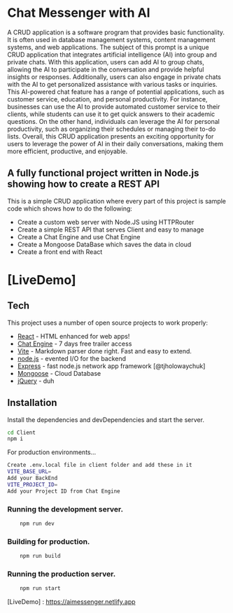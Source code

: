 # Chat Messenger with AI
A CRUD application is a software program that provides basic functionality. It is often used in database management systems, content management systems, and web applications.
The subject of this prompt is a unique CRUD application that integrates artificial intelligence (AI) into group and private chats. With this application, users can add AI to group chats, allowing the AI to participate in the conversation and provide helpful insights or responses. Additionally, users can also engage in private chats with the AI to get personalized assistance with various tasks or inquiries.
This AI-powered chat feature has a range of potential applications, such as customer service, education, and personal productivity. For instance, businesses can use the AI to provide automated customer service to their clients, while students can use it to get quick answers to their academic questions. On the other hand, individuals can leverage the AI for personal productivity, such as organizing their schedules or managing their to-do lists.
Overall, this CRUD application presents an exciting opportunity for users to leverage the power of AI in their daily conversations, making them more efficient, productive, and enjoyable.

## A fully functional project written in Node.js showing how to create a REST API

This is a simple CRUD application where every part of this project is sample code which shows how to do the following:

* Create a custom web server with Node.JS using HTTPRouter
* Create a simple REST API that serves Client and easy to manage
* Create a Chat Engine and use Chat Engine
* Create a Mongoose DataBase which saves the data in cloud 
* Create a front end with React 

# [LiveDemo]
## Tech

This project uses a number of open source projects to work properly:

- [React] - HTML enhanced for web apps!
- [Chat Engine] - 7 days free trailer access
- [Vite] - Markdown parser done right. Fast and easy to extend.
- [node.js] - evented I/O for the backend
- [Express] - fast node.js network app framework [@tjholowaychuk]
- [Mongoose] - Cloud Database
- [jQuery] - duh

## Installation
Install the dependencies and devDependencies and start the server.

```sh
cd Client
npm i
```

For production environments...

```sh
Create .env.local file in client folder and add these in it
VITE_BASE_URL=
Add your BackEnd
VITE_PROJECT_ID=
Add your Project ID from Chat Engine
```

### Running the development server.

```bash
    npm run dev
```

### Building for production.

```bash
    npm run build
```

### Running the production server.

```bash
    npm run start
```

[//]: # (These are reference links used in the body of this note and get stripped out when the markdown processor does its job. There is no need to format nicely because it shouldn't be seen. Thanks SO - http://stackoverflow.com/questions/4823468/store-comments-in-markdown-syntax)

[Vite]: <https://vitejs.dev/>
   [git-repo-url]: <https://github.com/joemccann/dillinger.git>
   [Chat Engine]: <https://chatengine.io/>
   [node.js]: <http://nodejs.org>
   [jQuery]: <http://jquery.com>
   [express]: <http://expressjs.com>
   [React]: <https://react.dev/>
   [Mongoose]: <https://www.mongodb.com/atlas/database>
   [LiveDemo] : <https://aimessenger.netlify.app>


